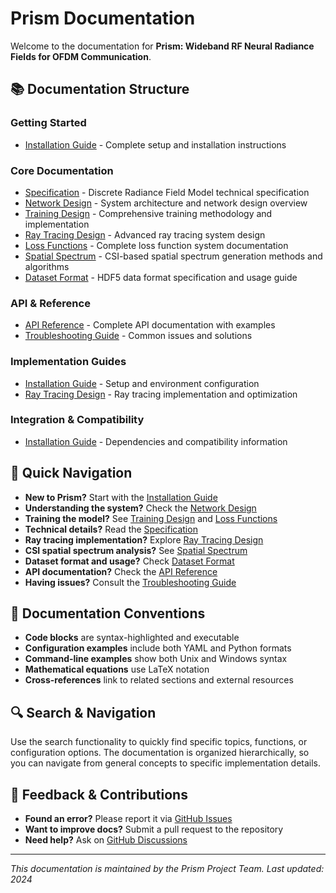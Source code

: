 # Prism Documentation

Welcome to the documentation for **Prism: Wideband RF Neural Radiance Fields for OFDM Communication**.

## 📚 **Documentation Structure**

### **Getting Started**
- [Installation Guide](INSTALLATION.md) - Complete setup and installation instructions

### **Core Documentation**
- [Specification](SPECIFICATION.md) - Discrete Radiance Field Model technical specification
- [Network Design](NETWORK_DESIGN.md) - System architecture and network design overview
- [Training Design](TRAINING_DESIGN.md) - Comprehensive training methodology and implementation
- [Ray Tracing Design](RAY_TRACING_DESIGN.md) - Advanced ray tracing system design
- [Loss Functions](LOSS_FUNCTIONS.md) - Complete loss function system documentation
- [Spatial Spectrum](SPATIAL_SPECTRUM.md) - CSI-based spatial spectrum generation methods and algorithms
- [Dataset Format](DATASET.md) - HDF5 data format specification and usage guide

### **API & Reference**
- [API Reference](API_REFERENCE.md) - Complete API documentation with examples
- [Troubleshooting Guide](TROUBLESHOOTING.md) - Common issues and solutions

### **Implementation Guides**
- [Installation Guide](INSTALLATION.md) - Setup and environment configuration
- [Ray Tracing Design](RAY_TRACING_DESIGN.md) - Ray tracing implementation and optimization

### **Integration & Compatibility**
- [Installation Guide](INSTALLATION.md) - Dependencies and compatibility information

## 🚀 **Quick Navigation**

- **New to Prism?** Start with the [Installation Guide](INSTALLATION.md)
- **Understanding the system?** Check the [Network Design](NETWORK_DESIGN.md)
- **Training the model?** See [Training Design](TRAINING_DESIGN.md) and [Loss Functions](LOSS_FUNCTIONS.md)
- **Technical details?** Read the [Specification](SPECIFICATION.md)
- **Ray tracing implementation?** Explore [Ray Tracing Design](RAY_TRACING_DESIGN.md)
- **CSI spatial spectrum analysis?** See [Spatial Spectrum](SPATIAL_SPECTRUM.md)
- **Dataset format and usage?** Check [Dataset Format](DATASET.md)
- **API documentation?** Check the [API Reference](API_REFERENCE.md)
- **Having issues?** Consult the [Troubleshooting Guide](TROUBLESHOOTING.md)

## 📖 **Documentation Conventions**

- **Code blocks** are syntax-highlighted and executable
- **Configuration examples** include both YAML and Python formats
- **Command-line examples** show both Unix and Windows syntax
- **Mathematical equations** use LaTeX notation
- **Cross-references** link to related sections and external resources

## 🔍 **Search & Navigation**

Use the search functionality to quickly find specific topics, functions, or configuration options. The documentation is organized hierarchically, so you can navigate from general concepts to specific implementation details.

## 📝 **Feedback & Contributions**

- **Found an error?** Please report it via [GitHub Issues](https://github.com/tagsysx/Prism/issues)
- **Want to improve docs?** Submit a pull request to the repository
- **Need help?** Ask on [GitHub Discussions](https://github.com/tagsysx/Prism/discussions)

---

*This documentation is maintained by the Prism Project Team. Last updated: 2024*
